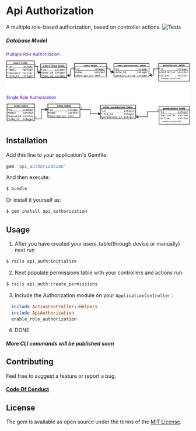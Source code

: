 # Api Authorization 
A multiple role-based authorization, based on controller actions.
![Tests](https://github.com/montedelgallo/api-authorization/workflows/Ruby/badge.svg?branch=master)
##### Database Model
![db_model](model.jpg)
## Installation
Add this line to your application's Gemfile:

```ruby
gem 'api_authorization'
```

And then execute:
```bash
$ bundle
```

Or install it yourself as:
```bash
$ gem install api_authorization
```

## Usage
1. After you have created your users_table(through devise or manually) next run 
```bash
$ rails api_auth:initialize
```
2. Next populate permissions table with your controllers and actions run:
```bash
$ rails api_auth:create_permissions
```
3. Include the Authorization module on your `ApplicationController` :
```ruby
  include ActionController::Helpers
  include ApiAuthorization
  enable_role_authorization
```
4. DONE

##### More CLI commands will be published soon

## Contributing
Feel free to suggest a feature or report a bug.
#### [Code Of Conduct](CODE_OF_CONDUCT.md)

## License
The gem is available as open source under the terms of the [MIT License](https://opensource.org/licenses/MIT).
